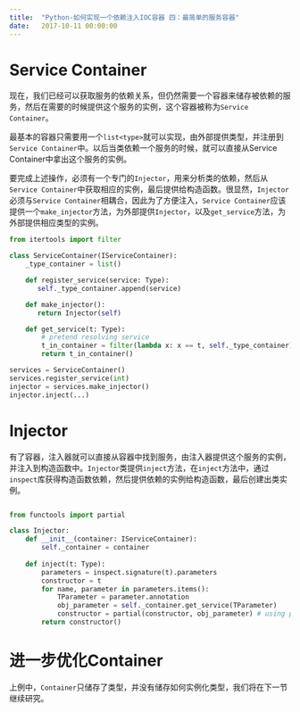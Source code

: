 ```yaml
---
title:  "Python-如何实现一个依赖注入IOC容器 四：最简单的服务容器"
date:   2017-10-11 00:00:00
---
```


# Service Container

现在，我们已经可以获取服务的依赖关系，但仍然需要一个容器来储存被依赖的服务，然后在需要的时候提供这个服务的实例，这个容器被称为`Service Container`。

最基本的容器只需要用一个`list<type>`就可以实现，由外部提供类型，并注册到`Service Container`中。以后当类依赖一个服务的时候，就可以直接从Service Container中拿出这个服务的实例。

要完成上述操作，必须有一个专门的`Injector`，用来分析类的依赖，然后从`Service Container`中获取相应的实例，最后提供给构造函数。很显然，`Injector`必须与`Service Container`相耦合，因此为了方便注入，`Service Container`应该提供一个`make_injector`方法，为外部提供`Injector`，以及`get_service`方法，为外部提供相应类型的实例。

```python
from itertools import filter

class ServiceContainer(IServiceContainer):
    _type_container = list()

    def register_service(service: Type):
       self._type_container.append(service)

    def make_injector():
       return Injector(self)

    def get_service(t: Type):
        # pretend resolving service
        t_in_container = filter(lambda x: x == t, self._type_container).next()
        return t_in_container()

services = ServiceContainer()
services.register_service(int)
injector = services.make_injector()
injector.inject(...)

```

# Injector

有了容器，注入器就可以直接从容器中找到服务，由注入器提供这个服务的实例，并注入到构造函数中。`Injector`类提供`inject`方法，在`inject`方法中，通过`inspect`库获得构造函数依赖，然后提供依赖的实例给构造函数，最后创建出类实例。

```python

from functools import partial

class Injector:
    def __init__(container: IServiceContainer):
        self._container = container
    
    def inject(t: Type):
        parameters = inspect.signature(t).parameters
        constructor = t
        for name, parameter in parameters.items():
            TParameter = parameter.annotation
            obj_parameter = self._container.get_service(TParameter)
            constructor = partial(constructor, obj_parameter) # using partial() to binding parameter
        return constructor()

```

# 进一步优化Container

上例中，`Container`只储存了类型，并没有储存如何实例化类型，我们将在下一节继续研究。